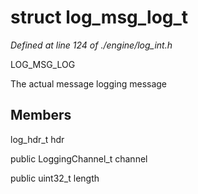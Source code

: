 # struct log_msg_log_t

*Defined at line 124 of ./engine/log_int.h*

 LOG_MSG_LOG 

 The actual message logging message 



## Members

log_hdr_t hdr

public LoggingChannel_t channel

public uint32_t length



